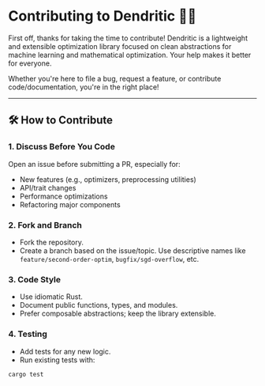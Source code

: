 # Contributing to Dendritic 🧠📐

First off, thanks for taking the time to contribute! Dendritic is a lightweight and extensible optimization library focused on clean abstractions for machine learning and mathematical optimization. Your help makes it better for everyone.

Whether you're here to file a bug, request a feature, or contribute code/documentation, you're in the right place!

---

## 🛠️ How to Contribute

### 1. **Discuss Before You Code**

Open an issue before submitting a PR, especially for:
- New features (e.g., optimizers, preprocessing utilities)
- API/trait changes
- Performance optimizations
- Refactoring major components
### 2. **Fork and Branch**

- Fork the repository.
- Create a branch based on the issue/topic. Use descriptive names like `feature/second-order-optim`, `bugfix/sgd-overflow`, etc.
### 3. **Code Style**

- Use idiomatic Rust.
- Document public functions, types, and modules.
- Prefer composable abstractions; keep the library extensible.
### 4. **Testing**

- Add tests for any new logic.
- Run existing tests with:

```bash
cargo test
```